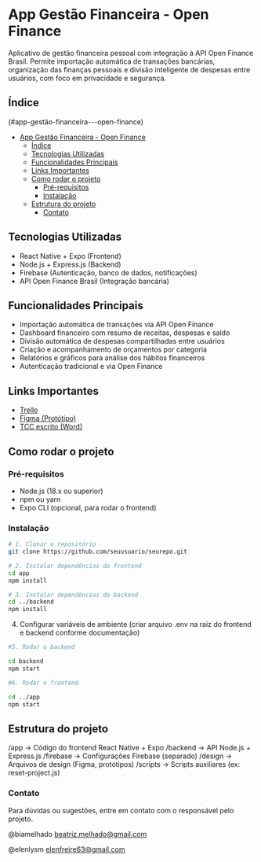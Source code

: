 # App Gestão Financeira - Open Finance

Aplicativo de gestão financeira pessoal com integração à API Open Finance Brasil. Permite importação automática de transações bancárias, organização das finanças pessoais e divisão inteligente de despesas entre usuários, com foco em privacidade e segurança.

## Índice
(#app-gestão-financeira---open-finance)
- [App Gestão Financeira - Open Finance](#app-gestão-financeira---open-finance)
  - [Índice](#índice)
  - [Tecnologias Utilizadas](#tecnologias-utilizadas)
  - [Funcionalidades Principais](#funcionalidades-principais)
  - [Links Importantes](#links-importantes)
  - [Como rodar o projeto](#como-rodar-o-projeto)
    - [Pré-requisitos](#pré-requisitos)
    - [Instalação](#instalação)
  - [Estrutura do projeto](#estrutura-do-projeto)
    - [Contato](#contato)

## Tecnologias Utilizadas
- React Native + Expo (Frontend)
- Node.js + Express.js (Backend)
- Firebase (Autenticação, banco de dados, notificações)
- API Open Finance Brasil (Integração bancária)

## Funcionalidades Principais
- Importação automática de transações via API Open Finance
- Dashboard financeiro com resumo de receitas, despesas e saldo
- Divisão automática de despesas compartilhadas entre usuários
- Criação e acompanhamento de orçamentos por categoria
- Relatórios e gráficos para análise dos hábitos financeiros
- Autenticação tradicional e via Open Finance

## Links Importantes
- [Trello](https://trello.com/invite/b/680d16ea71b8f025636a0452/ATTI1a024ade9969a79415167b8a2adc20240AC89C3E/tcc-backlog-app-de-gestao-financeira)
- [Figma (Protótipo)](https://www.figma.com/design/sYb7WYtJdEMKhdbpxYY7GH/Tela-de-Boas-vindas?m=auto&t=gjKBBIwoPVctMUSE-1)
- [TCC escrito (Word)](https://1drv.ms/w/c/0794fe52de44b057/EUJM_2yH-wVEh-amRTqKhBABiWWrKTOojQnTS-75VhIeBQ?e=f7wvr1)

## Como rodar o projeto

### Pré-requisitos
- Node.js (18.x ou superior)
- npm ou yarn
- Expo CLI (opcional, para rodar o frontend)

### Instalação

```bash
# 1. Clonar o repositório
git clone https://github.com/seuusuario/seurepo.git

# 2. Instalar dependências do frontend
cd app
npm install

# 3. Instalar dependências do backend
cd ../backend
npm install
```

4. Configurar variáveis de ambiente (criar arquivo .env na raiz do frontend e backend conforme documentação)
```bash
#5. Rodar o backend

cd backend
npm start

#6. Rodar o frontend

cd ../app
npm start
```
## Estrutura do projeto

/app      -> Código do frontend React Native + Expo
/backend  -> API Node.js + Express.js
/firebase -> Configurações Firebase (separado)
/design   -> Arquivos de design (Figma, protótipos)
/scripts  -> Scripts auxiliares (ex: reset-project.js)

### Contato

Para dúvidas ou sugestões, entre em contato com o responsável pelo projeto.

@biamelhado 
beatriz.melhado@gmail.com

@elenlysm 
elenfreire63@gmail.com